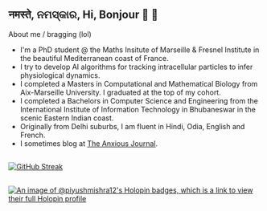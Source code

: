 ## नमस्ते, ନମସ୍କାର, Hi, Bonjour 👋 🙏

<!--
**piyushmishra12/piyushmishra12** is a ✨ _special_ ✨ repository because its `README.md` (this file) appears on your GitHub profile.

Here are some ideas to get you started:

- 🔭 I’m currently working on ...
- 🌱 I’m currently learning ...
- 👯 I’m looking to collaborate on ...
- 🤔 I’m looking for help with ...
- 💬 Ask me about ...
- 📫 How to reach me: ...
- 😄 Pronouns: ...
- ⚡ Fun fact: ...
-->

About me / bragging (lol)
- I'm a PhD student @ the Maths Insitute of Marseille & Fresnel Institute in the beautiful Mediterranean coast of France.
- I try to develop AI algorithms for tracking intracellular particles to infer physiological dynamics.
- I completed a Masters in Computational and Mathematical Biology from Aix-Marseille University. I graduated at the top of my cohort.
- I completed a Bachelors in Computer Science and Engineering from the International Institute of Information Technology in Bhubaneswar in the scenic Eastern Indian coast.
- Originally from Delhi suburbs, I am fluent in Hindi, Odia, English and French.
- I sometimes blog at [The Anxious Journal](https://anxiousjournal.substack.com/).

##
[![GitHub Streak](http://github-readme-streak-stats.herokuapp.com?user=piyushmishra12&theme=dark&background=000000)](https://git.io/streak-stats)

##
[![An image of @piyushmishra12's Holopin badges, which is a link to view their full Holopin profile](https://holopin.me/piyushmishra12)](https://holopin.io/@piyushmishra12)
